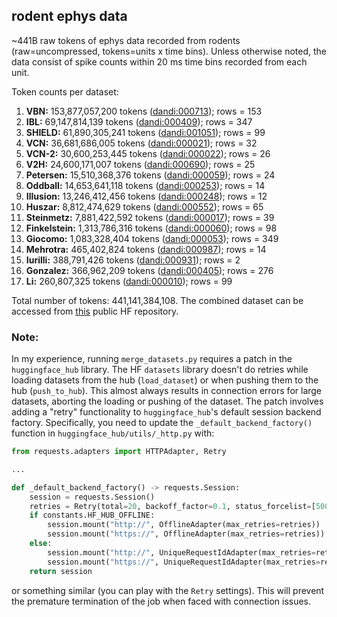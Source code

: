 ## rodent ephys data

~441B raw tokens of ephys data recorded from rodents (raw=uncompressed, tokens=units x time bins). Unless otherwise noted, the data consist of spike counts within 20 ms time bins recorded from each unit.

Token counts per dataset:

1. **VBN:** 153,877,057,200 tokens ([dandi:000713](https://dandiarchive.org/dandiset/000713)); rows = 153
2. **IBL:** 69,147,814,139 tokens ([dandi:000409](https://dandiarchive.org/dandiset/000409)); rows = 347
3. **SHIELD:** 61,890,305,241 tokens ([dandi:001051](https://dandiarchive.org/dandiset/001051)); rows = 99
4. **VCN:** 36,681,686,005 tokens ([dandi:000021](https://dandiarchive.org/dandiset/000021)); rows = 32
5. **VCN-2:** 30,600,253,445 tokens ([dandi:000022](https://dandiarchive.org/dandiset/000022)); rows = 26
6. **V2H:** 24,600,171,007 tokens ([dandi:000690](https://dandiarchive.org/dandiset/000690)); rows = 25
7. **Petersen:** 15,510,368,376 tokens ([dandi:000059](https://dandiarchive.org/dandiset/000059)); rows = 24
8. **Oddball:** 14,653,641,118 tokens ([dandi:000253](https://dandiarchive.org/dandiset/000253)); rows = 14
9. **Illusion:** 13,246,412,456 tokens ([dandi:000248](https://dandiarchive.org/dandiset/000248)); rows = 12
10. **Huszar:** 8,812,474,629 tokens ([dandi:000552](https://dandiarchive.org/dandiset/000552)); rows = 65
11. **Steinmetz:** 7,881,422,592 tokens ([dandi:000017](https://dandiarchive.org/dandiset/000017)); rows = 39
12. **Finkelstein:** 1,313,786,316 tokens ([dandi:000060](https://dandiarchive.org/dandiset/000060)); rows = 98
13. **Giocomo:** 1,083,328,404 tokens ([dandi:000053](https://dandiarchive.org/dandiset/000053)); rows = 349
14. **Mehrotra:** 465,402,824 tokens ([dandi:000987](https://dandiarchive.org/dandiset/000987)); rows = 14
15. **Iurilli:** 388,791,426 tokens ([dandi:000931](https://dandiarchive.org/dandiset/000931)); rows = 2
16. **Gonzalez:** 366,962,209 tokens ([dandi:000405](https://dandiarchive.org/dandiset/000405)); rows = 276
17. **Li:** 260,807,325 tokens ([dandi:000010](https://dandiarchive.org/dandiset/000010)); rows = 99

Total number of tokens: 441,141,384,108. The combined dataset can be accessed from [this](https://huggingface.co/datasets/eminorhan/neural-bench-rodent) public HF repository.

### Note:
In my experience, running `merge_datasets.py` requires a patch in the `huggingface_hub` library. The HF `datasets` library doesn't do retries while loading datasets from the hub (`load_dataset`) or when pushing them to the hub (`push_to_hub`). This almost always results in connection errors for large datasets, aborting the loading or pushing of the dataset. The patch involves adding a "retry" functionality to `huggingface_hub`'s default session backend factory. Specifically, you need to update the `_default_backend_factory()` function in `huggingface_hub/utils/_http.py` with:
```python
from requests.adapters import HTTPAdapter, Retry

...

def _default_backend_factory() -> requests.Session:
    session = requests.Session()
    retries = Retry(total=20, backoff_factor=0.1, status_forcelist=[500, 502, 503, 504])
    if constants.HF_HUB_OFFLINE:
        session.mount("http://", OfflineAdapter(max_retries=retries))
        session.mount("https://", OfflineAdapter(max_retries=retries))
    else:
        session.mount("http://", UniqueRequestIdAdapter(max_retries=retries))
        session.mount("https://", UniqueRequestIdAdapter(max_retries=retries))
    return session
```  
or something similar (you can play with the `Retry` settings). This will prevent the premature termination of the job when faced with connection issues. 